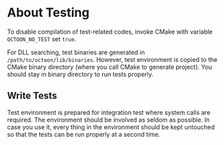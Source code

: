 # About Testing

To disable compilation of test-related codes, invoke CMake with variable `OCTOON_NO_TEST` set `true`.

For DLL searching, test binaries are generated in `/path/to/octoon/lib/binaries`. However, test environment is copied to the CMake binary directory (where you call CMake to generate project). You should stay in binary directory to run tests properly.

## Write Tests

Test environment is prepared for integration test where system calls are required. The environment should be involved as seldom as possible. In case you use it, every thing in the environment should be kept untouched so that the tests can be run properly at a second time.
